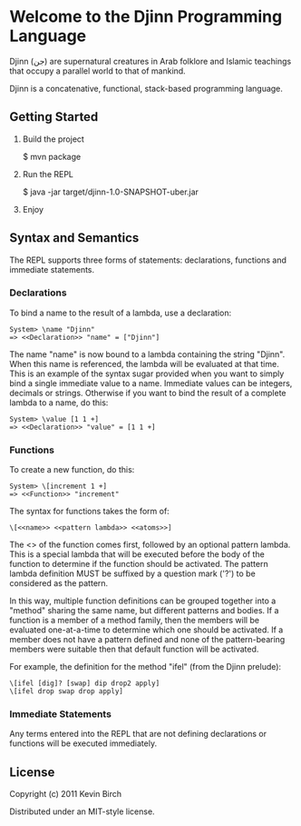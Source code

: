 # Welcome to the Djinn Programming Language

Djinn (جن) are supernatural creatures in Arab folklore and Islamic teachings that occupy a parallel world to that of mankind.

Djinn is a concatenative, functional, stack-based programming language.

## Getting Started

1. Build the project

    $ mvn package

2. Run the REPL

    $ java -jar target/djinn-1.0-SNAPSHOT-uber.jar

3. Enjoy

## Syntax and Semantics

The REPL supports three forms of statements: declarations, functions and immediate statements.

### Declarations

To bind a name to the result of a lambda, use a declaration:

    System> \name "Djinn"
    => <<Declaration>> "name" = ["Djinn"]

The name "name" is now bound to a lambda containing the string "Djinn".  When this name is referenced, the lambda will be
evaluated  at that time.  This is an example of the syntax sugar provided when you want to simply bind a single immediate
value to a name.  Immediate values can be integers, decimals or strings.  Otherwise if you want to bind the result of a
complete lambda to a name, do this:

    System> \value [1 1 +]
    => <<Declaration>> "value" = [1 1 +]

### Functions

To create a new function, do this:

    System> \[increment 1 +]
    => <<Function>> "increment"

The syntax for functions takes the form of:

    \[<<name>> <<pattern lambda>> <<atoms>>]

The <<name>> of the function comes first, followed by an optional pattern lambda.  This is a special lambda that will be
executed before the body of the function to determine if the function should be activated.  The pattern lambda definition
MUST be suffixed by a question mark ('?') to be considered as the pattern.

In this way, multiple function definitions can be grouped together into a "method" sharing the same name, but different
patterns and bodies.  If a function is a member of a method family, then the members will be evaluated one-at-a-time to
determine which one should be activated. If a member does not have a pattern defined and none of the pattern-bearing
members were suitable then that default function will be activated.

For example, the definition for the method "ifel" (from the Djinn prelude):

    \[ifel [dig]? [swap] dip drop2 apply]
    \[ifel drop swap drop apply]

### Immediate Statements

Any terms entered into the REPL that are not defining declarations or functions will be executed immediately.

## License

Copyright (c) 2011 Kevin Birch

Distributed under an MIT-style license.
